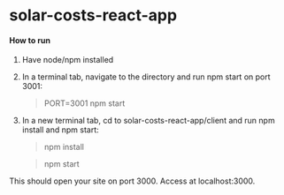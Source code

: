 # solar-costs-react-app

#### How to run
1. Have node/npm installed
2. In a terminal tab, navigate to the directory and run npm start on port 3001:
    > PORT=3001 npm start
    
3. In a new terminal tab, cd to solar-costs-react-app/client and run npm install and npm start:
    > npm install
    
    > npm start
    
This should open your site on port 3000. Access at localhost:3000. 

